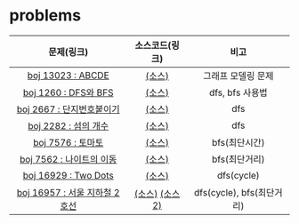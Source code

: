 # problems

|문제(링크)|소스코드(링크)|비고|
|:------:|:--------:|:--:|
| [boj 13023 : ABCDE](https://www.acmicpc.net/problem/13023) | [(소스)](https://github.com/95kim1/study_learn/blob/main/ps/learn/basic2/Graph_1/%5Bboj13023_ABCDE%5D.cpp)| 그래프 모델링 문제 |
| [boj 1260 : DFS와 BFS](https://www.acmicpc.net/problem/1260) | [(소스)](https://github.com/95kim1/study_learn/blob/main/ps/learn/basic2/Graph_1/%5Bboj1260_DFS%EC%99%80BFS%5D.cpp)| dfs, bfs 사용법|
| [boj 2667 : 단지번호붙이기](http://www.acmicpc.net/problem/2667)| [(소스)](https://github.com/95kim1/study_learn/blob/main/ps/learn/basic2/Graph_1/%5Bboj2667_%EB%8B%A8%EC%A7%80%EB%B2%88%ED%98%B8%EB%B6%99%EC%9D%B4%EA%B8%B0%5D.cpp) | dfs |
| [boj 2282 : 섬의 개수](https://www.acmicpc.net/problem/4963)| [(소스)](https://github.com/95kim1/study_learn/blob/main/ps/learn/basic2/Graph_1/%5Bboj4963_%EC%84%AC%EC%9D%98%EA%B0%9C%EC%88%98%5D.cpp) | dfs |
| [boj 7576 : 토마토](https://www.acmicpc.net/problem/7576)| [(소스)](https://github.com/95kim1/study_learn/blob/main/ps/learn/basic2/Graph_1/%5Bboj7576_%ED%86%A0%EB%A7%88%ED%86%A0%5D.cpp) | bfs(최단시간) |
| [boj 7562 : 나이트의 이동](https://www.acmicpc.net/problem/7576)| [(소스)](https://github.com/95kim1/study_learn/blob/main/ps/learn/basic2/Graph_1/%5Bboj7562_%EB%82%98%EC%9D%B4%ED%8A%B8%EC%9D%98%EC%9D%B4%EB%8F%99%5D.cpp) | bfs(최단거리) |
| [boj 16929 : Two Dots](https://www.acmicpc.net/problem/16929) | [(소스)](https://github.com/95kim1/study_learn/blob/main/ps/learn/basic2/Graph_1/%5Bboj7562_TwoDots%5D.cpp) | dfs(cycle) |
| [boj 16957 : 서울 지하철 2호선](https://www.acmicpc.net/problem/16947) | [(소스)](https://github.com/95kim1/study_learn/blob/main/ps/learn/basic2/Graph_1/%5Bboj16947_%EC%84%9C%EC%9A%B8%EC%A7%80%ED%95%98%EC%B2%A02%ED%98%B8%EC%84%A0%5D.cpp) [(소스2)](https://github.com/95kim1/study_learn/blob/main/ps/learn/basic2/Graph_1/%5Bboj16947_%EC%84%9C%EC%9A%B8%EC%A7%80%ED%95%98%EC%B2%A02%ED%98%B8%EC%84%A0%5D_2.cpp) | dfs(cycle), bfs(최단거리) |
